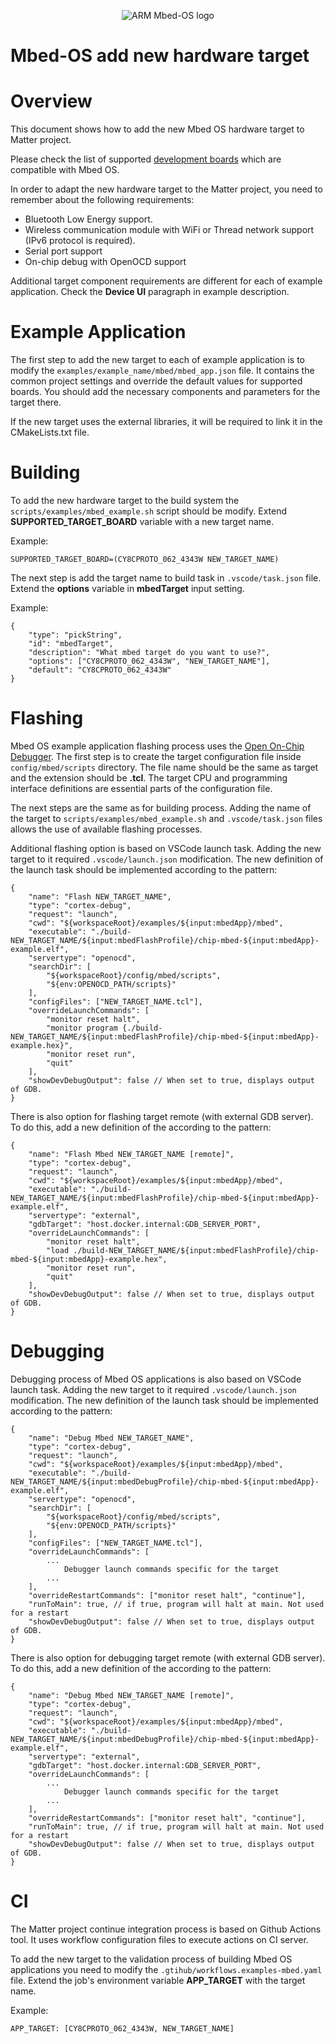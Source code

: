 <p align="center">
  <img src="https://raw.githubusercontent.com/ARMmbed/mbed-os/master/logo.png" alt="ARM Mbed-OS logo"/>
</p>

<h1> Mbed-OS add new hardware target </h1>

# Overview

This document shows how to add the new Mbed OS hardware target to Matter
project.

Please check the list of supported
[development boards](https://os.mbed.com/platforms/) which are compatible with
Mbed OS.

In order to adapt the new hardware target to the Matter project, you need to
remember about the following requirements:

-   Bluetooth Low Energy support.
-   Wireless communication module with WiFi or Thread network support (IPv6
    protocol is required).
-   Serial port support
-   On-chip debug with OpenOCD support

Additional target component requirements are different for each of example
application. Check the **Device UI** paragraph in example description.

# Example Application

The first step to add the new target to each of example application is to modify
the `examples/example_name/mbed/mbed_app.json` file. It contains the common
project settings and override the default values for supported boards. You
should add the necessary components and parameters for the target there.

If the new target uses the external libraries, it will be required to link it in
the CMakeLists.txt file.

# Building

To add the new hardware target to the build system the
`scripts/examples/mbed_example.sh` script should be modify. Extend
**SUPPORTED_TARGET_BOARD** variable with a new target name.

Example:

    SUPPORTED_TARGET_BOARD=(CY8CPROTO_062_4343W NEW_TARGET_NAME)

The next step is add the target name to build task in `.vscode/task.json` file.
Extend the **options** variable in **mbedTarget** input setting.

Example:

    {
        "type": "pickString",
        "id": "mbedTarget",
        "description": "What mbed target do you want to use?",
        "options": ["CY8CPROTO_062_4343W", "NEW_TARGET_NAME"],
        "default": "CY8CPROTO_062_4343W"
    }

# Flashing

Mbed OS example application flashing process uses the
[Open On-Chip Debugger](http://openocd.org/). The first step is to create the
target configuration file inside `config/mbed/scripts` directory. The file name
should be the same as target and the extension should be **.tcl**. The target
CPU and programming interface definitions are essential parts of the
configuration file.

The next steps are the same as for building process. Adding the name of the
target to `scripts/examples/mbed_example.sh` and `.vscode/task.json` files
allows the use of available flashing processes.

Additional flashing option is based on VSCode launch task. Adding the new target
to it required `.vscode/launch.json` modification. The new definition of the
launch task should be implemented according to the pattern:

    {
        "name": "Flash NEW_TARGET_NAME",
        "type": "cortex-debug",
        "request": "launch",
        "cwd": "${workspaceRoot}/examples/${input:mbedApp}/mbed",
        "executable": "./build-NEW_TARGET_NAME/${input:mbedFlashProfile}/chip-mbed-${input:mbedApp}-example.elf",
        "servertype": "openocd",
        "searchDir": [
            "${workspaceRoot}/config/mbed/scripts",
            "${env:OPENOCD_PATH/scripts}"
        ],
        "configFiles": ["NEW_TARGET_NAME.tcl"],
        "overrideLaunchCommands": [
            "monitor reset halt",
            "monitor program {./build-NEW_TARGET_NAME/${input:mbedFlashProfile}/chip-mbed-${input:mbedApp}-example.hex}",
            "monitor reset run",
            "quit"
        ],
        "showDevDebugOutput": false // When set to true, displays output of GDB.
    }

There is also option for flashing target remote (with external GDB server). To
do this, add a new definition of the according to the pattern:

    {
        "name": "Flash Mbed NEW_TARGET_NAME [remote]",
        "type": "cortex-debug",
        "request": "launch",
        "cwd": "${workspaceRoot}/examples/${input:mbedApp}/mbed",
        "executable": "./build-NEW_TARGET_NAME/${input:mbedFlashProfile}/chip-mbed-${input:mbedApp}-example.elf",
        "servertype": "external",
        "gdbTarget": "host.docker.internal:GDB_SERVER_PORT",
        "overrideLaunchCommands": [
            "monitor reset halt",
            "load ./build-NEW_TARGET_NAME/${input:mbedFlashProfile}/chip-mbed-${input:mbedApp}-example.hex",
            "monitor reset run",
            "quit"
        ],
        "showDevDebugOutput": false // When set to true, displays output of GDB.
    }

# Debugging

Debugging process of Mbed OS applications is also based on VSCode launch task.
Adding the new target to it required `.vscode/launch.json` modification. The new
definition of the launch task should be implemented according to the pattern:

    {
        "name": "Debug Mbed NEW_TARGET_NAME",
        "type": "cortex-debug",
        "request": "launch",
        "cwd": "${workspaceRoot}/examples/${input:mbedApp}/mbed",
        "executable": "./build-NEW_TARGET_NAME/${input:mbedDebugProfile}/chip-mbed-${input:mbedApp}-example.elf",
        "servertype": "openocd",
        "searchDir": [
            "${workspaceRoot}/config/mbed/scripts",
            "${env:OPENOCD_PATH/scripts}"
        ],
        "configFiles": ["NEW_TARGET_NAME.tcl"],
        "overrideLaunchCommands": [
            ...
                Debugger launch commands specific for the target
            ...
        ],
        "overrideRestartCommands": ["monitor reset halt", "continue"],
        "runToMain": true, // if true, program will halt at main. Not used for a restart
        "showDevDebugOutput": false // When set to true, displays output of GDB.
    }

There is also option for debugging target remote (with external GDB server). To
do this, add a new definition of the according to the pattern:

    {
        "name": "Debug Mbed NEW_TARGET_NAME [remote]",
        "type": "cortex-debug",
        "request": "launch",
        "cwd": "${workspaceRoot}/examples/${input:mbedApp}/mbed",
        "executable": "./build-NEW_TARGET_NAME/${input:mbedDebugProfile}/chip-mbed-${input:mbedApp}-example.elf",
        "servertype": "external",
        "gdbTarget": "host.docker.internal:GDB_SERVER_PORT",
        "overrideLaunchCommands": [
            ...
                Debugger launch commands specific for the target
            ...
        ],
        "overrideRestartCommands": ["monitor reset halt", "continue"],
        "runToMain": true, // if true, program will halt at main. Not used for a restart
        "showDevDebugOutput": false // When set to true, displays output of GDB.
    }

# CI

The Matter project continue integration process is based on Github Actions tool.
It uses workflow configuration files to execute actions on CI server.

To add the new target to the validation process of building Mbed OS applications
you need to modify the `.gtihub/workflows.examples-mbed.yaml` file. Extend the
job's environment variable **APP_TARGET** with the target name.

Example:

    APP_TARGET: [CY8CPROTO_062_4343W, NEW_TARGET_NAME]
